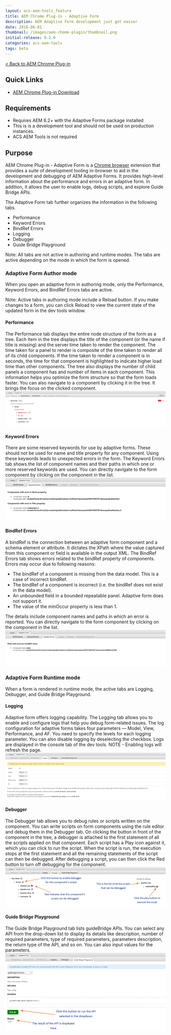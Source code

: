 ```yaml
---
layout: acs-aem-tools_feature
title: AEM Chrome Plug-in - Adaptive Form
description: AEM Adaptive Form development just got easier
date: 2016-06-01
thumbnail: /images/aem-chome-plugin/thumbnail.png
initial-release: 0.2.0
categories: acs-aem-tools
tags: beta
---
```


[< Back to AEM Chrome Plug-in](/acs-aem-tools/aem-chrome-plugin)

## Quick Links

* [AEM Chrome Plug-in Download](https://chrome.google.com/webstore/detail/aem-chrome-plug-in/ejdcnikffjleeffpigekhccpepplaode)

## Requirements

* Requires AEM 6.2+ with the Adaptive Forms package installed
* This is is a development tool and should not be used on production instances.
* ACS AEM Tools is not required

## Purpose

AEM Chrome Plug-in - Adaptive Form is a [Chrome browser](https://www.google.com/chrome/browser/desktop/index.html) extension that provides a suite of development tooling in-browser to aid in the development and debugging of AEM Adaptive Forms. It provides high-level information about the performance and errors in an adaptive form. In addition, it allows the user to enable logs, debug scripts, and explore Guide Bridge APIs.

The Adaptive Form tab further organizes the information in the following tabs.

*	Performance
*	Keyword Errors
*	BindRef Errors
*	Logging
*	Debugger
*	Guide Bridge Playground

Note: All tabs are not active in authoring and runtime modes. The tabs are active depending on the mode in which the form is opened.

### Adaptive Form Author mode

When you open an adaptive form in authoring mode, only the Performance, Keyword Errors, and BindRef Errors tabs are active.

Note: Active tabs in authoring mode include a Reload button. If you make changes to a form, you can click Reload to view the current state of the updated form in the dev tools window.

#### Performance
The Performance tab displays the entire node structure of the form as a tree. Each item in the tree displays the title of the component (or the name if title is missing) and the server time taken to render the component. The time taken for a panel to render is composite of the time taken to render all of its child components. If the time taken to render a component is in seconds, the time for that component is highlighted to indicate higher load time than other components. The tree also displays the number of child panels a component has and number of items in each component. This information helps you optimize the form structure so that the form loads faster. You can also navigate to a component by clicking it in the tree. It brings the focus on the clicked component.
![AEM Plugin - AF Performance Tab](acs-aem-tools/images/aem-chrome-plugin/adaptiveFormImages/performance-tab.png)

#### Keyword Errors
There are some reserved keywords for use by adaptive forms. These should not be used for name and title property for any component.  Using these keywords leads to unexpected errors in the form. The Keyword Errors tab shows the list of component names and their paths in which one or more reserved keywords are used. You can directly navigate to the form component by clicking on the component in the list.
![AEM Plugin - AF Keyword Tab](acs-aem-tools/images/aem-chrome-plugin/adaptiveFormImages/keyword-tab.png)

#### BindRef Errors
A bindRef is the connection between an adaptive form component and a schema element or attribute. It dictates the XPath where the value captured from this component or field is available in the output XML.
The BindRef Errors tab shows errors related to the bindRef property of components. Errors may occur due to following reasons:

*	The bindRef of a component is missing from the data model. This is a case of incorrect bindRef.
*	The bindRef of a component is incorrect (i.e. the bindRef does not exist in the data model).
*	An unbounded field in a bounded repeatable panel. Adaptive form does not support it.
*	The value of the minOccur property is less than 1.

The details include component names and paths in which an error is reported. You can directly navigate to the form component by clicking on the component in the list.
![AEM Plugin - AF BindRef Tab](acs-aem-tools/images/aem-chrome-plugin/adaptiveFormImages/bindref-error.png)


### Adaptive Form Runtime mode

When a form is rendered in runtime mode, the active tabs are Logging, Debugger, and Guide Bridge Playground.

#### Logging
Adaptive form offers logging capability. The Logging tab allows you to enable and configure logs that help you debug form-related issues. The log configuration for adaptive forms takes four parameters — Model, View, Performance, and AF. You need to specify the levels for each logging parameter. You can also disable logging by deselecting the checkbox. Logs are displayed in the console tab of the dev tools.
NOTE - Enabling logs will refresh the page.
![AEM Plugin - AF Logging Tab](acs-aem-tools/images/aem-chrome-plugin/adaptiveFormImages/logging-tab.png)

#### Debugger
The Debugger tab allows you to debug rules or scripts written on the component. You can write scripts on form components using the rule editor and debug them in the Debugger tab. On clicking the button in front of the component in the tree, a debugger is attached to the first statement of all the scripts applied on that component. Each script has a Play icon against it, which you can click to run the script. When the script is run, the execution stops at the first statement and all the remaining statements of the script can then be debugged. After debugging a script, you can then click the Red button to turn off debugging for the component.
![AEM Plugin - AF Debugger Tab](acs-aem-tools/images/aem-chrome-plugin/adaptiveFormImages/debugger-tab.png)

#### Guide Bridge Playground
The Guide Bridge Playground tab lists guideBridge APIs. You can select any API from the drop-down list to display its details like description, number of required parameters, type of required parameters, parameters description, the return type of the API, and so on. You can also input values for the parameters.
![AEM Plugin - AF Bridge Tab](acs-aem-tools/images/aem-chrome-plugin/adaptiveFormImages/bridge-tab.png)
